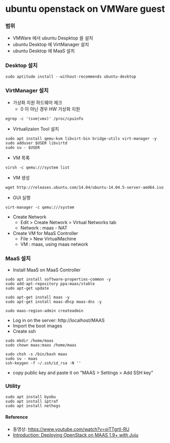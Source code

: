 # ubuntu openstack on VMWare guest

### 범위
- VMWare 에서 ubuntu Despktop 을 설치
- ubuntu Desktop 에 VirtManager 설치
- ubuntu Desktop 에 MaaS 설치

### Desktop 설치
```
sudo aptitude install --without-recommends ubuntu-desktop
```

### VirtManager 설치
- 가상화 지원 하드웨어 체크 
  - 0 이 아닌 경우 HW 가상화 지원 
```
egrep -c '(svm|vmx)' /proc/cpuinfo 
```

- Virtualizaion Tool 설치
```
sudo apt install qemu-kvm libvirt-bin bridge-utils virt-manager -y
sudo adduser $USER libvirtd
sudo su - $USER
```

- VM 목록
```
virsh -c qemu:///system list
```

- VM 생성
```
wget http://releases.ubuntu.com/14.04/ubuntu-14.04.5-server-amd64.iso
```
- GUI 실행
```
virt-manager -c qemu:///system
```
- Create Network 
  - Edit > Create Network > Virtual Networks tab  
  - Network : maas - NAT
- Create VM for MaaS Controller
  - File > New VirtualMachine
  - VM : maas, using maas network

### MaaS 설치
- Install MaaS on MaaS Controller
```
sudo apt install software-properties-common -y
sudo add-apt-repository ppa:maas/stable
sudo apt-get update

sudo apt-get install maas -y
sudo apt-get install maas-dhcp maas-dns -y

sudo maas-region-admin createadmin
```
- Log in on the server: http://localhost/MAAS
- Import the boot images
- Create ssh
```
sudo mkdir /home/maas
sudo chown maas:maas /home/maas

sudo chsh -s /bin/bash maas
sudo su - maas
ssh-keygen -f ~/.ssh/id_rsa -N ''
```
  - copy public key and paste it on "MAAS > Settings > Add SSH key"
  
  

### Utility 
```
sudo apt install byobu
sudo apt install iptraf
sudo apt install nethogs

```

#### Reference
- 동영상: https://www.youtube.com/watch?v=ojTTgrtl-RU
- [Introduction: Deploying OpenStack on MAAS 1.9+ with Juju](http://blog.naydenov.net/2015/11/deploying-openstack-on-maas-1-9-with-juju-network-setup/)
